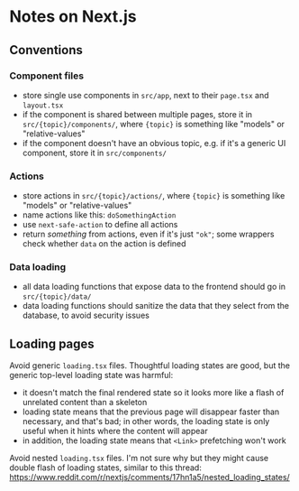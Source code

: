 # Notes on Next.js

## Conventions

### Component files

- store single use components in `src/app`, next to their `page.tsx` and `layout.tsx`
- if the component is shared between multiple pages, store it in `src/{topic}/components/`, where `{topic}` is something like "models" or "relative-values"
- if the component doesn't have an obvious topic, e.g. if it's a generic UI component, store it in `src/components/`

### Actions

- store actions in `src/{topic}/actions/`, where `{topic}` is something like "models" or "relative-values"
- name actions like this: `doSomethingAction`
- use `next-safe-action` to define all actions
- return _something_ from actions, even if it's just `"ok"`; some wrappers check whether `data` on the action is defined

### Data loading

- all data loading functions that expose data to the frontend should go in `src/{topic}/data/`
- data loading functions should sanitize the data that they select from the database, to avoid security issues

## Loading pages

Avoid generic `loading.tsx` files. Thoughtful loading states are good, but the generic top-level loading state was harmful:

- it doesn't match the final rendered state so it looks more like a flash of unrelated content than a skeleton
- loading state means that the previous page will disappear faster than necessary, and that's bad; in other words, the loading state is only useful when it hints where the content will appear
- in addition, the loading state means that `<Link>` prefetching won't work

Avoid nested `loading.tsx` files. I'm not sure why but they might cause double flash of loading states, similar to this thread: https://www.reddit.com/r/nextjs/comments/17hn1a5/nested_loading_states/
